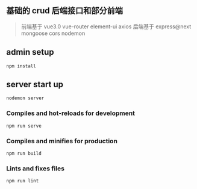## 基础的 crud 后端接口和部分前端

> 前端基于 vue3.0 vue-router element-ui axios
> 后端基于 express@next mongoose cors nodemon

## admin setup

```
npm install
```

## server start up

```
nodemon server
```

### Compiles and hot-reloads for development

```
npm run serve
```

### Compiles and minifies for production

```
npm run build
```

### Lints and fixes files

```
npm run lint
```

